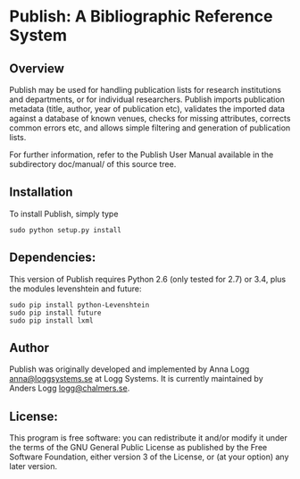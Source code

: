 # Publish: A Bibliographic Reference System

## Overview

Publish may be used for handling publication lists for research
institutions and departments, or for individual researchers. Publish
imports publication metadata (title, author, year of publication etc),
validates the imported data against a database of known venues, checks
for missing attributes, corrects common errors etc, and allows simple
filtering and generation of publication lists.

For further information, refer to the Publish User Manual available in
the subdirectory doc/manual/ of this source tree.

## Installation

To install Publish, simply type
```
sudo python setup.py install
```

## Dependencies:

This version of Publish requires Python 2.6 (only tested for 2.7)
or 3.4, plus the modules levenshtein and future:

```
sudo pip install python-Levenshtein
sudo pip install future
sudo pip install lxml
```

## Author

Publish was originally developed and implemented by
Anna Logg <anna@loggsystems.se> at Logg Systems.
It is currently maintained by Anders Logg <logg@chalmers.se>.

## License:

This program is free software: you can redistribute it and/or modify
it under the terms of the GNU General Public License as published by
the Free Software Foundation, either version 3 of the License, or (at
your option) any later version.